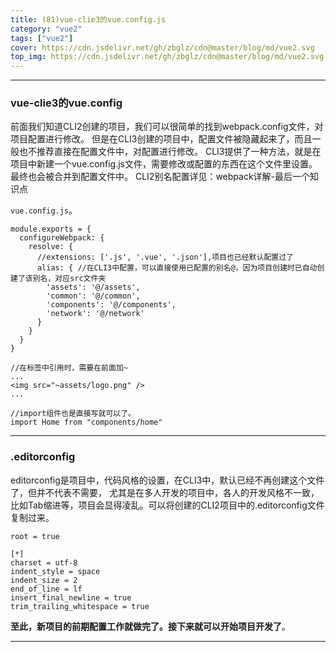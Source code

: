 ```yaml
---
title: (81)vue-clie3的vue.config.js
category: "vue2"
tags: ["vue2"]
cover: https://cdn.jsdelivr.net/gh/zbglz/cdn@master/blog/md/vue2.svg
top_img: https://cdn.jsdelivr.net/gh/zbglz/cdn@master/blog/md/vue2.svg
---
```


***

### vue-clie3的vue.config

前面我们知道CLI2创建的项目，我们可以很简单的找到webpack.config文件，对项目配置进行修改。 但是在CLI3创建的项目中，配置文件被隐藏起来了，而且一般也不推荐直接在配置文件中，对配置进行修改。 CLI3提供了一种方法，就是在项目中新建一个vue.config.js文件，需要修改或配置的东西在这个文件里设置。 最终也会被合并到配置文件中。
CLI2别名配置详见：webpack详解-最后一个知识点

`vue.config.js`。


    module.exports = {
      configureWebpack: {
        resolve: {
          //extensions: ['.js', '.vue', '.json'],项目也已经默认配置过了
          alias: { //在CLI3中配置，可以直接使用已配置的别名@，因为项目创建时已自动创建了该别名，对应src文件夹
            'assets': '@/assets',
            'common': '@/common',
            'components': '@/components',
            'network': '@/network'
          }
        }
      }
    }
    
    //在标签中引用时，需要在前面加~
    ...
    <img src="~assets/logo.png" />
    ...
    
    //import组件也是直接写就可以了。
    import Home from "components/home"


***


### .editorconfig

editorconfig是项目中，代码风格的设置，在CLI3中，默认已经不再创建这个文件了，但并不代表不需要， 尤其是在多人开发的项目中，各人的开发风格不一致，比如Tab缩进等，项目会显得凌乱。可以将创建的CLI2项目中的.editorconfig文件复制过来。


    root = true
    
    [*]
    charset = utf-8
    indent_style = space
    indent_size = 2
    end_of_line = lf
    insert_final_newline = true
    trim_trailing_whitespace = true


**至此，新项目的前期配置工作就做完了。接下来就可以开始项目开发了**。


***